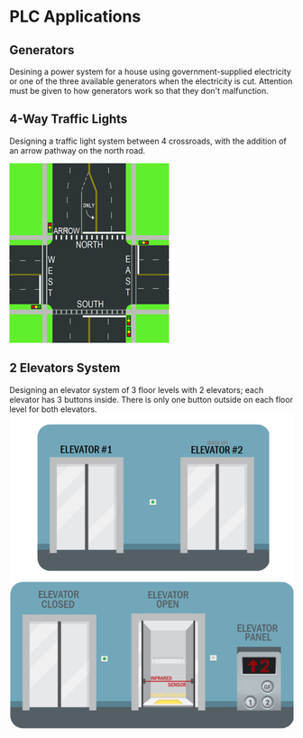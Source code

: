 # PLC Applications
## Generators
Desining a power system for a house using government-supplied electricity or one of the three available generators when the electricity is cut. Attention must be given to how generators work so that they don't malfunction.

## 4-Way Traffic Lights
Designing a traffic light system between 4 crossroads, with the addition of an arrow pathway on the north road.  

![](/images/road.png)

## 2 Elevators System
Designing an elevator system of 3 floor levels with 2 elevators; each elevator has 3 buttons inside. There is only one button outside on each floor level for both elevators.
![](/images/elevators.png)
